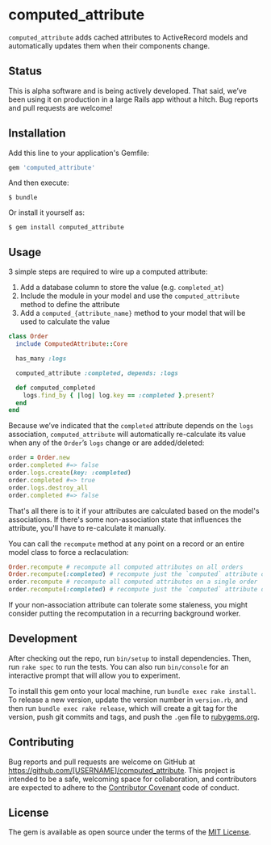 # computed_attribute

`computed_attribute` adds cached attributes to ActiveRecord models and automatically updates them when their components change.

## Status
This is alpha software and is being actively developed. That said, we’ve been using it on production in a large Rails app without a hitch. Bug reports and pull requests are welcome!

## Installation

Add this line to your application's Gemfile:

```ruby
gem 'computed_attribute'
```

And then execute:

    $ bundle

Or install it yourself as:

    $ gem install computed_attribute

## Usage

3 simple steps are required to wire up a computed attribute:

1. Add a database column to store the value (e.g. `completed_at`)
2. Include the module in your model and use the `computed_attribute` method to define the attribute
3. Add a `computed_{attribute_name}` method to your model that will be used to calculate the value

```ruby
class Order
  include ComputedAttribute::Core

  has_many :logs

  computed_attribute :completed, depends: :logs

  def computed_completed
    logs.find_by { |log| log.key == :completed }.present?
  end
end
```

Because we’ve indicated that the `completed` attribute depends on the `logs` association, `computed_attribute` will automatically re-calculate its value when any of the `Order`’s `logs` change or are added/deleted:

```ruby
order = Order.new
order.completed #=> false
order.logs.create(key: :completed)
order.completed #=> true
order.logs.destroy_all
order.completed #=> false
```

That's all there is to it if your attributes are calculated based on the model's associations. If there's some non-association state that influences the attribute, you'll have to re-calculate it manually.

You can call the `recompute` method at any point on a record or an entire model class to force a reclaculation:

```ruby
Order.recompute # recompute all computed attributes on all orders
Order.recompute(:completed) # recompute just the `computed` attribute on all orders
order.recompute # recompute all computed attributes on a single order
order.recompute(:completed) # recompute just the `computed` attribute on a single order
```

If your non-association attribute can tolerate some staleness, you might consider putting the recomputation in a recurring background worker.

## Development

After checking out the repo, run `bin/setup` to install dependencies. Then, run `rake spec` to run the tests. You can also run `bin/console` for an interactive prompt that will allow you to experiment.

To install this gem onto your local machine, run `bundle exec rake install`. To release a new version, update the version number in `version.rb`, and then run `bundle exec rake release`, which will create a git tag for the version, push git commits and tags, and push the `.gem` file to [rubygems.org](https://rubygems.org).

## Contributing

Bug reports and pull requests are welcome on GitHub at https://github.com/[USERNAME]/computed_attribute. This project is intended to be a safe, welcoming space for collaboration, and contributors are expected to adhere to the [Contributor Covenant](http://contributor-covenant.org) code of conduct.


## License

The gem is available as open source under the terms of the [MIT License](http://opensource.org/licenses/MIT).

